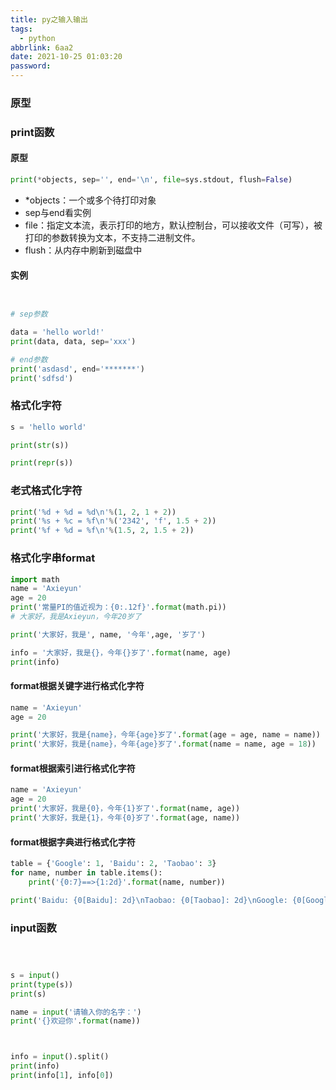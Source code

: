 ```yaml
---
title: py之输入输出
tags:
  - python
abbrlink: 6aa2
date: 2021-10-25 01:03:20
password:
---
```






### 原型



### print函数



#### 原型



~~~python
print(*objects, sep='', end='\n', file=sys.stdout, flush=False)
~~~

* *objects：一个或多个待打印对象
* sep与end看实例
* file：指定文本流，表示打印的地方，默认控制台，可以接收文件（可写），被打印的参数转换为文本，不支持二进制文件。
* flush：从内存中刷新到磁盘中





#### 实例

~~~python


# sep参数

data = 'hello world!'
print(data, data, sep='xxx')

# end参数
print('asdasd', end='*******')
print('sdfsd')
~~~



### 格式化字符



~~~python
s = 'hello world'

print(str(s))

print(repr(s))
~~~



### 老式格式化字符



~~~python
print('%d + %d = %d\n'%(1, 2, 1 + 2))
print('%s + %c = %f\n'%('2342', 'f', 1.5 + 2))
print('%f + %d = %f\n'%(1.5, 2, 1.5 + 2))
~~~







### 格式化字串format





~~~python
import math
name = 'Axieyun'
age = 20
print('常量PI的值近视为：{0:.12f}'.format(math.pi))
# 大家好，我是Axieyun，今年20岁了

print('大家好，我是', name, '今年',age, '岁了')

info = '大家好，我是{}，今年{}岁了'.format(name, age)
print(info)
~~~



#### format根据关键字进行格式化字符



~~~python
name = 'Axieyun'
age = 20

print('大家好，我是{name}，今年{age}岁了'.format(age = age, name = name))
print('大家好，我是{name}，今年{age}岁了'.format(name = name, age = 18))
~~~



#### format根据索引进行格式化字符



~~~python
name = 'Axieyun'
age = 20
print('大家好，我是{0}，今年{1}岁了'.format(name, age))
print('大家好，我是{1}，今年{0}岁了'.format(age, name))
~~~





#### format根据字典进行格式化字符



~~~python
table = {'Google': 1, 'Baidu': 2, 'Taobao': 3}
for name, number in table.items():
    print('{0:7}==>{1:2d}'.format(name, number))

print('Baidu: {0[Baidu]: 2d}\nTaobao: {0[Taobao]: 2d}\nGoogle: {0[Google]: 2d}'.format(table))
~~~











### input函数



~~~python



s = input()
print(type(s))
print(s)

name = input('请输入你的名字：')
print('{}欢迎你'.format(name))



info = input().split()
print(info)
print(info[1], info[0])


~~~

